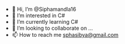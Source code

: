 - 👋 Hi, I’m @Siphamandla16
- 👀 I’m interested in C#
- 🌱 I’m currently learning C#
- 💞️ I’m looking to collaborate on ...
- 📫 How to reach me sphasibya@gmail.com

<!---
Siphamandla16/Siphamandla16 is a ✨ special ✨ repository because its `README.md` (this file) appears on your GitHub profile.
You can click the Preview link to take a look at your changes.
--->
